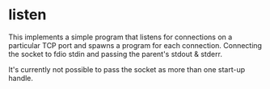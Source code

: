listen
======

This implements a simple program that listens for connections on a particular TCP port and spawns a program for each
connection. Connecting the socket to fdio stdin and passing the parent's stdout & stderr.

It's currently not possible to pass the socket as more than one start-up handle.
